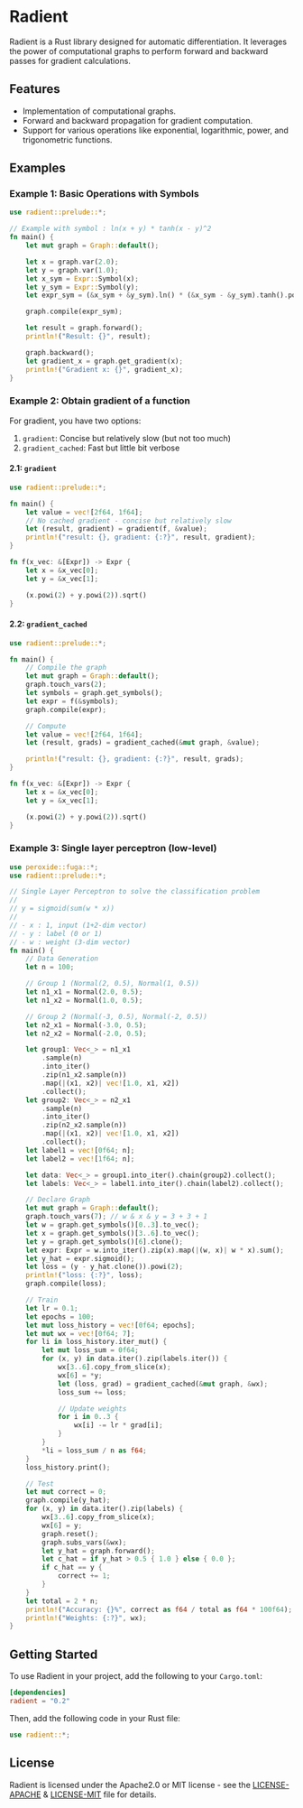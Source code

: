 # Radient

Radient is a Rust library designed for automatic differentiation. It leverages the power of computational graphs to perform forward and backward passes for gradient calculations.

## Features

- Implementation of computational graphs.
- Forward and backward propagation for gradient computation.
- Support for various operations like exponential, logarithmic, power, and trigonometric functions.

## Examples

### Example 1: Basic Operations with Symbols

```rust
use radient::prelude::*;

// Example with symbol : ln(x + y) * tanh(x - y)^2
fn main() {
    let mut graph = Graph::default();

    let x = graph.var(2.0);
    let y = graph.var(1.0);
    let x_sym = Expr::Symbol(x);
    let y_sym = Expr::Symbol(y);
    let expr_sym = (&x_sym + &y_sym).ln() * (&x_sym - &y_sym).tanh().powi(2);

    graph.compile(expr_sym);

    let result = graph.forward();
    println!("Result: {}", result);

    graph.backward();
    let gradient_x = graph.get_gradient(x);
    println!("Gradient x: {}", gradient_x);
}
```

### Example 2: Obtain gradient of a function

For gradient, you have two options:

1. `gradient`: Concise but relatively slow (but not too much)
2. `gradient_cached`: Fast but little bit verbose

#### 2.1: `gradient`

```rust
use radient::prelude::*;

fn main() {
    let value = vec![2f64, 1f64];
    // No cached gradient - concise but relatively slow
    let (result, gradient) = gradient(f, &value);
    println!("result: {}, gradient: {:?}", result, gradient);
}

fn f(x_vec: &[Expr]) -> Expr {
    let x = &x_vec[0];
    let y = &x_vec[1];

    (x.powi(2) + y.powi(2)).sqrt()
}
```

#### 2.2: `gradient_cached`

```rust
use radient::prelude::*;

fn main() {
    // Compile the graph
    let mut graph = Graph::default();
    graph.touch_vars(2);
    let symbols = graph.get_symbols();
    let expr = f(&symbols);
    graph.compile(expr);

    // Compute
    let value = vec![2f64, 1f64];
    let (result, grads) = gradient_cached(&mut graph, &value);

    println!("result: {}, gradient: {:?}", result, grads);
}

fn f(x_vec: &[Expr]) -> Expr {
    let x = &x_vec[0];
    let y = &x_vec[1];

    (x.powi(2) + y.powi(2)).sqrt()
}
```

### Example 3: Single layer perceptron (low-level)

```rust
use peroxide::fuga::*;
use radient::prelude::*;

// Single Layer Perceptron to solve the classification problem
//
// y = sigmoid(sum(w * x))
//
// - x : 1, input (1+2-dim vector)
// - y : label (0 or 1)
// - w : weight (3-dim vector)
fn main() {
    // Data Generation
    let n = 100;

    // Group 1 (Normal(2, 0.5), Normal(1, 0.5))
    let n1_x1 = Normal(2.0, 0.5);
    let n1_x2 = Normal(1.0, 0.5);

    // Group 2 (Normal(-3, 0.5), Normal(-2, 0.5))
    let n2_x1 = Normal(-3.0, 0.5);
    let n2_x2 = Normal(-2.0, 0.5);

    let group1: Vec<_> = n1_x1
        .sample(n)
        .into_iter()
        .zip(n1_x2.sample(n))
        .map(|(x1, x2)| vec![1.0, x1, x2])
        .collect();
    let group2: Vec<_> = n2_x1
        .sample(n)
        .into_iter()
        .zip(n2_x2.sample(n))
        .map(|(x1, x2)| vec![1.0, x1, x2])
        .collect();
    let label1 = vec![0f64; n];
    let label2 = vec![1f64; n];

    let data: Vec<_> = group1.into_iter().chain(group2).collect();
    let labels: Vec<_> = label1.into_iter().chain(label2).collect();

    // Declare Graph
    let mut graph = Graph::default();
    graph.touch_vars(7); // w & x & y = 3 + 3 + 1
    let w = graph.get_symbols()[0..3].to_vec();
    let x = graph.get_symbols()[3..6].to_vec();
    let y = graph.get_symbols()[6].clone();
    let expr: Expr = w.into_iter().zip(x).map(|(w, x)| w * x).sum();
    let y_hat = expr.sigmoid();
    let loss = (y - y_hat.clone()).powi(2);
    println!("loss: {:?}", loss);
    graph.compile(loss);

    // Train
    let lr = 0.1;
    let epochs = 100;
    let mut loss_history = vec![0f64; epochs];
    let mut wx = vec![0f64; 7];
    for li in loss_history.iter_mut() {
        let mut loss_sum = 0f64;
        for (x, y) in data.iter().zip(labels.iter()) {
            wx[3..6].copy_from_slice(x);
            wx[6] = *y;
            let (loss, grad) = gradient_cached(&mut graph, &wx);
            loss_sum += loss;

            // Update weights
            for i in 0..3 {
                wx[i] -= lr * grad[i];
            }
        }
        *li = loss_sum / n as f64;
    }
    loss_history.print();

    // Test
    let mut correct = 0;
    graph.compile(y_hat);
    for (x, y) in data.iter().zip(labels) {
        wx[3..6].copy_from_slice(x);
        wx[6] = y;
        graph.reset();
        graph.subs_vars(&wx);
        let y_hat = graph.forward();
        let c_hat = if y_hat > 0.5 { 1.0 } else { 0.0 };
        if c_hat == y {
            correct += 1;
        }
    }
    let total = 2 * n;
    println!("Accuracy: {}%", correct as f64 / total as f64 * 100f64);
    println!("Weights: {:?}", wx);
}
```

## Getting Started

To use Radient in your project, add the following to your `Cargo.toml`:

```toml
[dependencies]
radient = "0.2"
```

Then, add the following code in your Rust file:

```rust
use radient::*;
```

## License

Radient is licensed under the Apache2.0 or MIT license - see the [LICENSE-APACHE](./LICENSE-APACHE) & [LICENSE-MIT](./LICENSE-MIT) file for details.

